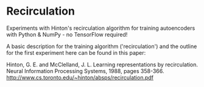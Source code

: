# Recirculation
Experiments with Hinton's recirculation algorithm for training autoencoders with Python & NumPy - no TensorFlow required!

A basic description for the training algorithm ('recirculation') and the outline for the first experiment here can be found in this paper:

Hinton, G. E. and McClelland, J. L. Learning representations by recirculation. Neural Information Processing Systems, 1988, pages 358-366. http://www.cs.toronto.edu/~hinton/absps/recirculation.pdf
